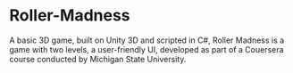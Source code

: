 # Roller-Madness
A basic 3D game, built on Unity 3D and scripted in C#, Roller Madness is a game with two levels, a user-friendly UI, developed as part of a Couersera course conducted by Michigan State University.
